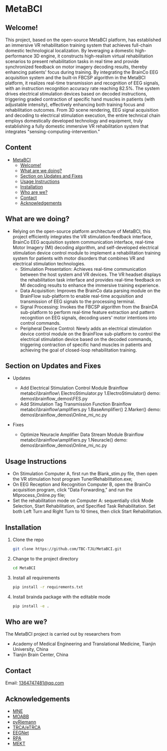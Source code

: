 # MetaBCI

## Welcome! 
This project, based on the open-source MetaBCI platform, has established an immersive VR rehabilitation training system that achieves full-chain domestic technological localization. By leveraging a domestic high-performance 3D engine, it constructs high-realism virtual rehabilitation scenarios to present rehabilitation tasks in real time and provide synchronized feedback on motor imagery decoding results, thereby enhancing patients' focus during training. By integrating the BrainCo EEG acquisition system and the built-in FBCSP algorithm in the MetaBCI platform, it realizes real-time transmission and recognition of EEG signals, with an instruction recognition accuracy rate reaching 82.5%. The system drives electrical stimulation devices based on decoded instructions, triggering graded contraction of specific hand muscles in patients (with adjustable intensity), effectively enhancing both training focus and rehabilitation outcomes. From 3D scene rendering, EEG signal acquisition and decoding to electrical stimulation execution, the entire technical chain employs domestically developed technology and equipment, truly establishing a fully domestic immersive VR rehabilitation system that integrates "sensing-computing-intervention."

## Content

- [MetaBCI](#metabci)
  - [Welcome!](#welcome)
  - [What are we doing?](#what-are-we-doing)
  - [Section on Updates and Fixes](#section-on-updates-and-fixes)
  - [Usage Instructions](#usage-instructions)
  - [Installation](#installation)
  - [Who are we?](#who-are-we)
  - [Contact](#contact)
  - [Acknowledgements](#acknowledgements)

## What are we doing?

* Relying on the open-source platform architecture of MetaBCI, this project efficiently integrates the VR stimulation feedback interface, BrainCo EEG acquisition system communication interface, real-time Motor Imagery (MI) decoding algorithm, and self-developed electrical stimulation device control module to implement a rehabilitation training system for patients with motor disorders that combines VR and electrical stimulation technologies.
  - Stimulation Presentation​​: Achieves real-time communication between the host system and VR devices. The VR headset displays the rehabilitation task interface and provides real-time feedback on MI decoding results to enhance the immersive training experience.
  - Data Acquisition​​: Improves the BrainCo data parsing module on the BrainFlow sub-platform to enable real-time acquisition and transmission of EEG signals to the processing terminal.
  - ​​Signal Processing​​: Invokes the FBCSP algorithm from the BrainDA sub-platform to perform real-time feature extraction and pattern recognition on EEG signals, decoding users' motor intentions into control commands.
  - Peripheral Device Control​​: Newly adds an electrical stimulation device control module on the BrainFlow sub-platform to control the electrical stimulation device based on the decoded commands, triggering contraction of specific hand muscles in patients and achieving the goal of closed-loop rehabilitation training.

## Section on Updates and Fixes

* Updates
   - Add Electrical Stimulation Control Module    Brainflow	  metabci\brainflow\ ElectroStimulator.py    1.ElectroStimulator()
     demo:  demos\brainflow_demos\FES.py
   - Add Stimulation Tag Transmission Function    Brainflow	  metabci\brainflow\amplifiers.py    1.BaseAmplifier()  2.Marker()
     demo:  demos\brainflow_demos\Online_mi_nc.py

* Fixes
   - Optimize Neuracle Amplifier Data Stream Module    Brainflow    metabci\brainflow\amplifiers.py    1.Neuracle()
     demo:  demos\brainflow_demos\Online_mi_nc.py
     
##  Usage Instructions

  - On Stimulation Computer A, first run the Blank_stim.py file, then open the VR stimulation host program TunerlRehabilitation.exe;
  - On EEG Reception and Recognition Computer B, open the BrainCo acquisition program, click "Data Forwarding," and run the MIprocess_Online.py file;
  - Set the rehabilitation mode on Computer A: sequentially click Mode Selection, Start Rehabilitation, and Specified Task Rehabilitation. Set both Left Turn and Right Turn to 10 times, then click Start Rehabilitation.




## Installation

1. Clone the repo
   ```sh
   git clone https://github.com/TBC-TJU/MetaBCI.git
   ```
2. Change to the project directory
   ```sh
   cd MetaBCI
   ```
3. Install all requirements
   ```sh
   pip install -r requirements.txt 
   ```
4. Install brainda package with the editable mode
   ```sh
   pip install -e .
   ```
## Who are we?

The MetaBCI project is carried out by researchers from 
- Academy of Medical Engineering and Translational Medicine, Tianjin University, China
- Tianjin Brain Center, China


## Contact

Email: 1364747481@qq.com

## Acknowledgements
- [MNE](https://github.com/mne-tools/mne-python)
- [MOABB](https://github.com/NeuroTechX/moabb)
- [pyRiemann](https://github.com/alexandrebarachant/pyRiemann)
- [TRCA/eTRCA](https://github.com/mnakanishi/TRCA-SSVEP)
- [EEGNet](https://github.com/vlawhern/arl-eegmodels)
- [RPA](https://github.com/plcrodrigues/RPA)
- [MEKT](https://github.com/chamwen/MEKT)
